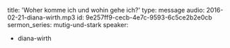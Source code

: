 title: 'Woher komme ich und wohin gehe ich?'
type: message
audio: 2016-02-21-diana-wirth.mp3
id: 9e257ff9-cecb-4e7c-9593-6c5ce2b2e0cb
sermon_series: mutig-und-stark
speaker:
  - diana-wirth
